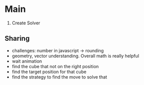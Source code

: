 # Main

1. Create Solver

## Sharing

- challenges: number in javascript -> rounding
- geometry, vector understanding. Overall math is really helpful
- wait animation
- find the cube that not on the right position
- find the target position for that cube
- find the strategy to find the move to solve that
